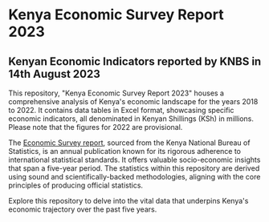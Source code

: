 # Kenya Economic Survey Report 2023
## Kenyan Economic Indicators reported by KNBS in 14th August 2023   

This repository, "Kenya Economic Survey Report 2023" houses a comprehensive analysis of Kenya's economic landscape for the years 2018 to 2022. It contains data tables in Excel format, showcasing specific economic indicators, all denominated in Kenyan Shillings (KSh) in millions. Please note that the figures for 2022 are provisional.

The [Economic Survey report](https://openafrica.net/dataset/kenya-economic-survey-report-2023), sourced from the Kenya National Bureau of Statistics, is an annual publication known for its rigorous adherence to international statistical standards. It offers valuable socio-economic insights that span a five-year period. The statistics within this repository are derived using sound and scientifically-backed methodologies, aligning with the core principles of producing official statistics.

Explore this repository to delve into the vital data that underpins Kenya's economic trajectory over the past five years.
